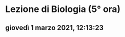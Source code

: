 # Lezione di Biologia (5° ora)

## giovedì 1 marzo 2021, 12:13:23

<!--stackedit_data:
eyJoaXN0b3J5IjpbNzg5Mjg2MTIxXX0=
-->